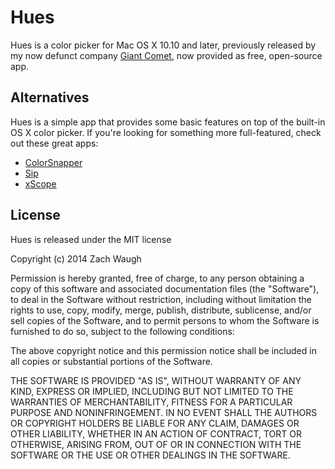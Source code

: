 # Hues

Hues is a color picker for Mac OS X 10.10 and later, previously released by my now defunct company [Giant Comet](http://giantcomet.com/hues), now provided as free, open-source app.

## Alternatives

Hues is a simple app that provides some basic features on top of the built-in OS X color picker. If you're looking for something more full-featured, check out these great apps:

- [ColorSnapper](http://www.colorsnapper.com/)
- [Sip](https://itunes.apple.com/us/app/sip/id507257563?mt=12)
- [xScope](http://xscopeapp.com/)


## License

Hues is released under the MIT license

Copyright (c) 2014 Zach Waugh

Permission is hereby granted, free of charge, to any person obtaining a copy of this software and associated documentation files (the "Software"), to deal in the Software without restriction, including without limitation the rights to use, copy, modify, merge, publish, distribute, sublicense, and/or sell copies of the Software, and to permit persons to whom the Software is furnished to do so, subject to the following conditions:

The above copyright notice and this permission notice shall be included in all copies or substantial portions of the Software.

THE SOFTWARE IS PROVIDED "AS IS", WITHOUT WARRANTY OF ANY KIND, EXPRESS OR IMPLIED, INCLUDING BUT NOT LIMITED TO THE WARRANTIES OF MERCHANTABILITY, FITNESS FOR A PARTICULAR PURPOSE AND NONINFRINGEMENT. IN NO EVENT SHALL THE AUTHORS OR COPYRIGHT HOLDERS BE LIABLE FOR ANY CLAIM, DAMAGES OR OTHER LIABILITY, WHETHER IN AN ACTION OF CONTRACT, TORT OR OTHERWISE, ARISING FROM, OUT OF OR IN CONNECTION WITH THE SOFTWARE OR THE USE OR OTHER DEALINGS IN THE SOFTWARE.